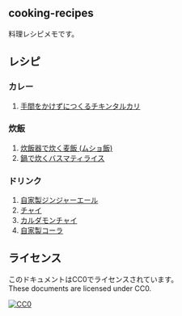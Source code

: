 cooking-recipes
--

料理レシピメモです。

レシピ
--

### カレー

1. [手間をかけずにつくるチキンタルカリ](手間をかけずにつくるチキンタルカリ.md)

### 炊飯

1. [炊飯器で炊く麦飯 (ムショ飯)](炊飯器で炊く麦飯%20(ムショ飯).md)
1. [鍋で炊くバスマティライス](鍋で炊くバスマティライス.md)

### ドリンク

1. [自家製ジンジャーエール](自家製ジンジャーエール.md)
1. [チャイ](チャイ.md)
1. [カルダモンチャイ](カルダモンチャイ.md)
1. [自家製コーラ](自家製コーラ.md)

ライセンス
--

このドキュメントはCC0でライセンスされています。  
These documents are licensed under CC0.

[![CC0](http://i.creativecommons.org/p/zero/1.0/88x31.png "CC0")](http://creativecommons.org/publicdomain/zero/1.0/deed.ja)
